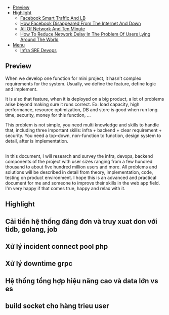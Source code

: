 - [Preview](#preview)
- [Highlight](#highlight)
    - [Facebook Smart Traffic And LB](#facebook-smart-traffic)
    - [How Facebook Disappeared From The Internet And Down](#how-facebook-disappeared-from-the-internet-and-down)
    - [All Of Network And Ten Minute](#all-of-network-in-ten-minute)
    - [How To Reduce Network Delay In The Problem Of Users Lying Around The World](#how-to-reduce-network-delay-in-the-problem-of-users-lying-around-the-world)
- [Menu](#menu)
  - [Infra SRE Devops](#infra-sre-devops)
## Preview <a name="preview"></a>

When we develop one function for mini project, it hasn't complex requirements for the system. Usually, we define the
feature, define logic and implement. </br>

It is also that feature, when it is deployed on a big product, a lot of problems arise beyond making sure it runs
correct. Ex: load capacity, high performance, resource optimization, DB and store is good when run long time, security,
money for this function, ... </br>

This problem is not simple, you need multi knowledge and skills to handle that, including three important skills:
infra + backend + clear requirement + security. You need a top-down, non-function to function, design system to detail,
after is implementation. </br>  </br>

In this document, I will research and survey the infra, devops, backend components of the project with user sizes
ranging from a few hundred thousand to about five hundred million users and more. All problems and solutions will be
described in detail from theory, implementation, code, testing on product environment. I hope this is an advanced and
practical document for me and someone to improve their skills in the web app field. I'm very happy if that comes true,
happy and relax with it. </br>

## Highlight <a name="highlight"></a>

## Cải tiến hệ thống đăng đơn và truy xuat don với tidb, golang, job   <a name="facebook-smart-traffic"></a>

## Xử lý incident connect pool php   <a name="facebook-smart-traffic"></a>

## Xử lý downtime grpc    <a name="facebook-smart-traffic"></a>

## Hệ thống tổng hợp hiệu năng cao và data lớn vs es     <a name="facebook-smart-traffic"></a>


## build socket cho hàng trieu user





